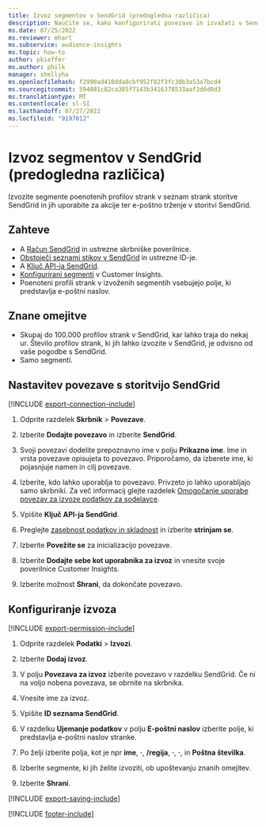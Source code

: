 ```yaml
---
title: Izvoz segmentov v SendGrid (predogledna različica)
description: Naučite se, kako konfigurirati povezavo in izvažati v SendGrid.
ms.date: 07/25/2022
ms.reviewer: mhart
ms.subservice: audience-insights
ms.topic: how-to
author: pkieffer
ms.author: philk
manager: shellyha
ms.openlocfilehash: f2990ad410dda0cbf952f82f3fc30b3a53a7bcd4
ms.sourcegitcommit: 594081c82ca385f7143b3416378533aaf2d6d0d3
ms.translationtype: MT
ms.contentlocale: sl-SI
ms.lasthandoff: 07/27/2022
ms.locfileid: "9197012"
---
```

# <a name="export-segments-to-sendgrid-preview"></a>Izvoz segmentov v SendGrid (predogledna različica)

Izvozite segmente poenotenih profilov strank v seznam strank storitve SendGrid in jih uporabite za akcije ter e-poštno trženje v storitvi SendGrid.

## <a name="prerequisites"></a>Zahteve

- A [Račun SendGrid](https://sendgrid.com/) in ustrezne skrbniške poverilnice.
- [Obstoječi seznami stikov v SendGrid](https://sendgrid.com/docs/ui/managing-contacts/create-and-manage-contacts/#manage-contacts) in ustrezne ID-je.
- A [Ključ API-ja SendGrid](https://sendgrid.com/docs/ui/account-and-settings/api-keys/).
- [Konfigurirani segmenti](segments.md) v Customer Insights.
- Poenoteni profili strank v izvoženih segmentih vsebujejo polje, ki predstavlja e-poštni naslov.

## <a name="known-limitations"></a>Znane omejitve

- Skupaj do 100.000 profilov strank v SendGrid, kar lahko traja do nekaj ur. Število profilov strank, ki jih lahko izvozite v SendGrid, je odvisno od vaše pogodbe s SendGrid.
- Samo segmenti.

## <a name="set-up-connection-to-sendgrid"></a>Nastavitev povezave s storitvijo SendGrid

[!INCLUDE [export-connection-include](includes/export-connection-admn.md)]

1. Odprite razdelek **Skrbnik** > **Povezave**.

1. Izberite **Dodajte povezavo** in izberite **SendGrid**.

1. Svoji povezavi dodelite prepoznavno ime v polju **Prikazno ime**. Ime in vrsta povezave opisujeta to povezavo. Priporočamo, da izberete ime, ki pojasnjuje namen in cilj povezave.

1. Izberite, kdo lahko uporablja to povezavo. Privzeto jo lahko uporabljajo samo skrbniki. Za več informacij glejte razdelek [Omogočanje uporabe povezav za izvoze podatkov za sodelavce](connections.md#allow-contributors-to-use-a-connection-for-exports).

1. Vpišite **Ključ API-ja SendGrid**.

1. Preglejte [zasebnost podatkov in skladnost](connections.md#data-privacy-and-compliance) in izberite **strinjam se**.

1. Izberite **Povežite se** za inicializacijo povezave.

1. Izberite **Dodajte sebe kot uporabnika za izvoz** in vnesite svoje poverilnice Customer Insights.

1. Izberite možnost **Shrani**, da dokončate povezavo.

## <a name="configure-an-export"></a>Konfiguriranje izvoza

[!INCLUDE [export-permission-include](includes/export-permission.md)]

1. Odprite razdelek **Podatki** > **Izvozi**.

1. Izberite **Dodaj izvoz**.

1. V polju **Povezava za izvoz** izberite povezavo v razdelku SendGrid. Če ni na voljo nobena povezava, se obrnite na skrbnika.

1. Vnesite ime za izvoz.

1. Vpišite **ID seznama SendGrid**.

1. V razdelku **Ujemanje podatkov** v polju **E-poštni naslov** izberite polje, ki predstavlja e-poštni naslov stranke.

1. Po želji izberite polja, kot je npr **ime**, **·**, **/regija**, **·**, **·**, in **Poštna številka**.

1. Izberite segmente, ki jih želite izvoziti, ob upoštevanju znanih omejitev.

1. Izberite **Shrani**.

[!INCLUDE [export-saving-include](includes/export-saving.md)]

[!INCLUDE [footer-include](includes/footer-banner.md)]
